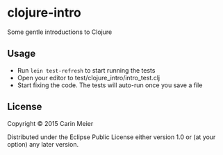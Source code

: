 # clojure-intro

Some gentle introductions to Clojure

## Usage

- Run `lein test-refresh` to start running the tests
- Open your editor to test/clojure_intro/intro_test.clj
- Start fixing the code.  The tests will auto-run once you save a file

## License

Copyright © 2015 Carin Meier

Distributed under the Eclipse Public License either version 1.0 or (at
your option) any later version.
